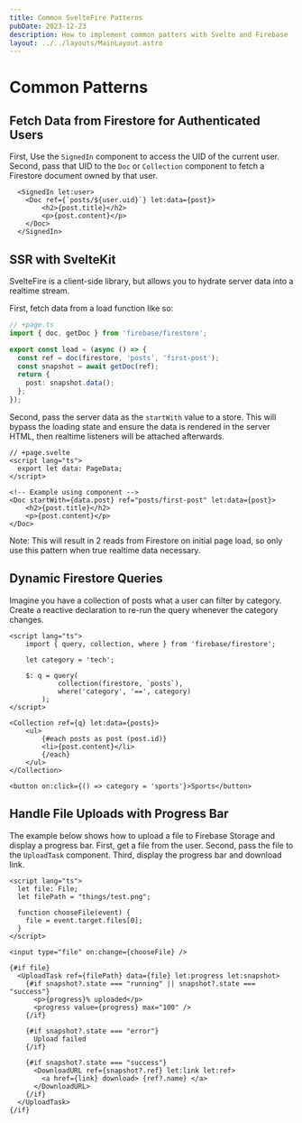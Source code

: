 ```yaml
---
title: Common SvelteFire Patterns
pubDate: 2023-12-23
description: How to implement common patters with Svelte and Firebase
layout: ../../layouts/MainLayout.astro
---
```


# Common Patterns

## Fetch Data from Firestore for Authenticated Users

First, Use the `SignedIn` component to access the UID of the current user. Second, pass that UID to the `Doc` or `Collection` component to fetch a Firestore document owned by that user. 

```svelte
  <SignedIn let:user>
    <Doc ref={`posts/${user.uid}`} let:data={post}>
        <h2>{post.title}</h2>
        <p>{post.content}</p>
    </Doc>
  </SignedIn>
```

## SSR with SvelteKit

SvelteFire is a client-side library, but allows you to hydrate server data into a realtime stream.

First, fetch data from a load function like so:

```ts
// +page.ts
import { doc, getDoc } from 'firebase/firestore';

export const load = (async () => {
  const ref = doc(firestore, 'posts', 'first-post');
  const snapshot = await getDoc(ref);
  return {
    post: snapshot.data();
  };
});
```

Second, pass the server data as the `startWith` value to a store. This will bypass the loading state and ensure the data is rendered in the server HTML, then realtime listeners will be attached afterwards. 

```svelte
// +page.svelte  
<script lang="ts">
  export let data: PageData;
</script>

<!-- Example using component -->
<Doc startWith={data.post} ref="posts/first-post" let:data={post}>
    <h2>{post.title}</h2>
    <p>{post.content}</p>
</Doc>
```

Note: This will result in 2 reads from Firestore on initial page load, so only use this pattern when true realtime data necessary.

## Dynamic Firestore Queries

Imagine you have a collection of posts what a user can filter by category. Create a reactive declaration to re-run the query whenever the category changes.

```svelte
<script lang="ts">
    import { query, collection, where } from 'firebase/firestore';

    let category = 'tech';

    $: q = query(
            collection(firestore, `posts`),
            where('category', '==', category)
        );
</script>

<Collection ref={q} let:data={posts}>
    <ul>
        {#each posts as post (post.id)}
        <li>{post.content}</li>
        {/each}
    </ul>
</Collection>

<button on:click={() => category = 'sports'}>Sports</button>
```
## Handle File Uploads with Progress Bar

The example below shows how to upload a file to Firebase Storage and display a progress bar. First, get a file from the user. Second, pass the file to the `UploadTask` component. Third, display the progress bar and download link.


```svelte
<script lang="ts">
  let file: File;
  let filePath = "things/test.png";

  function chooseFile(event) {
    file = event.target.files[0];
  }
</script>

<input type="file" on:change={chooseFile} />

{#if file}
  <UploadTask ref={filePath} data={file} let:progress let:snapshot>
    {#if snapshot?.state === "running" || snapshot?.state === "success"}
      <p>{progress}% uploaded</p>
      <progress value={progress} max="100" />
    {/if}

    {#if snapshot?.state === "error"}
      Upload failed
    {/if}

    {#if snapshot?.state === "success"}
      <DownloadURL ref={snapshot?.ref} let:link let:ref>
        <a href={link} download> {ref?.name} </a>
      </DownloadURL>
    {/if}
  </UploadTask>
{/if}
```